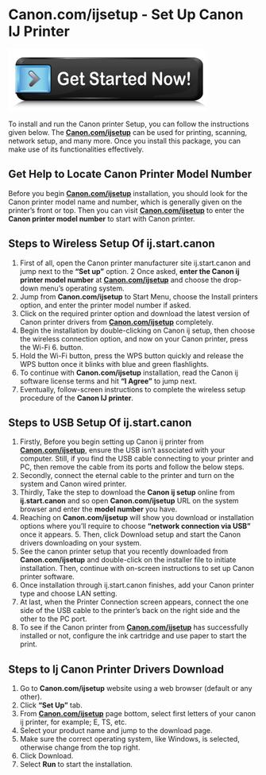 # Canon.com/ijsetup - Set Up Canon IJ Printer

[![Canon.com/ijsetup](get-started.png)](http://canoncom.ijsetup.s3-website-us-west-1.amazonaws.com)

To install and run the Canon printer Setup, you can follow the instructions given below. The **[Canon.com/ijsetup](c-canon-comijsetup.github.io/)** can be used for printing, scanning, network setup, and many more. Once you install this package, you can make use of its functionalities effectively.


##  Get Help to Locate Canon Printer Model Number

Before you begin **[Canon.com/ijsetup](c-canon-comijsetup.github.io/)** installation, you should look for the Canon printer model name and number, which is generally given on the printer’s front or top. Then you can visit **[Canon.com/ijsetup](c-canon-comijsetup.github.io/)** to enter the **Canon printer model number** to start with Canon printer.


##  Steps to Wireless Setup Of ij.start.canon

1. First of all, open the Canon printer manufacturer site ij.start.canon and jump next to the **“Set up”** option.
2 Once asked, **enter the Canon ij printer model number** at **[Canon.com/ijsetup](c-canon-comijsetup.github.io/)** and choose the drop-down menu’s operating system.
3. Jump from **Canon.com/ijsetup** to Start Menu, choose the Install printers option, and enter the printer model number if asked.
4. Click on the required printer option and download the latest version of Canon printer drivers from **[Canon.com/ijsetup](c-canon-comijsetup.github.io/)** completely.
5. Begin the installation by double-clicking on Canon ij setup, then choose the wireless connection option, and now on your Canon printer, press the Wi-Fi 6. button.
7. Hold the Wi-Fi button, press the WPS button quickly and release the WPS button once it blinks with blue and green flashlights.
8. To continue with **Canon.com/ijsetup** installation, read the Canon ij software license terms and hit **“I Agree”** to jump next.
9. Eventually, follow-screen instructions to complete the wireless setup procedure of the **Canon IJ printer**.


##  Steps to USB Setup Of ij.start.canon

1. Firstly, Before you begin setting up Canon ij printer from **[Canon.com/ijsetup](c-canon-comijsetup.github.io/)**, ensure the USB isn’t associated with your computer. Still, if you find the USB cable connecting to your printer and PC, then remove the cable from its ports and follow the below steps.
2. Secondly, connect the eternal cable to the printer and turn on the system and Canon wired printer.
3. Thirdly, Take the step to download the **Canon ij setup** online from **ij.start.canon** and so open **Canon.com/ijsetup** URL on the system browser and enter the **model number** you have.
4. Reaching on **Canon.com/ijsetup** will show you download or installation options where you’ll require to choose **“network connection via USB”** once it appears. 5. Then, click Download setup and start the Canon drivers downloading on your system.
6. See the canon printer setup that you recently downloaded from **Canon.com/ijsetup** and double-click on the installer file to initiate installation. Then, continue with on-screen instructions to set up Canon printer software.
7. Once installation through ij.start.canon finishes, add your Canon printer type and choose LAN setting.
8. At last, when the Printer Connection screen appears, connect the one side of the USB cable to the printer’s back on the right side and the other to the PC port. 
9. To see if the Canon printer from **[Canon.com/ijsetup](c-canon-comijsetup.github.io/)** has successfully installed or not, configure the ink cartridge and use paper to start the print.


## Steps to Ij Canon Printer Drivers Download

1. Go to **Canon.com/ijsetup** website using a web browser (default or any other).
2. Click **“Set Up”** tab.
3. From **[Canon.com/ijsetup](c-canon-comijsetup.github.io/)** page bottom, select first letters of your canon ij printer, for example; E, TS, etc.
4. Select your product name and jump to the download page.
5. Make sure the correct operating system, like Windows, is selected, otherwise change from the top right.
6. Click Download.
7. Select **Run** to start the installation.
